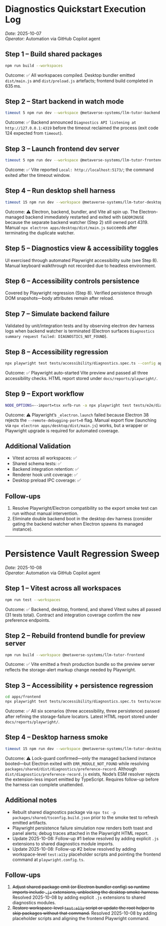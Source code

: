 # Diagnostics Quickstart Execution Log

_Date:_ 2025-10-07  
_Operator:_ Automation via GitHub Copilot agent

## Step 1 – Build shared packages

```bash
npm run build --workspaces
```

Outcome: ✅ All workspaces compiled. Desktop bundler emitted `dist/main.js` and `dist/preload.js` artefacts; frontend build completed in 635 ms.

## Step 2 – Start backend in watch mode

```bash
timeout 5 npm run dev --workspace @metaverse-systems/llm-tutor-backend
```

Outcome: ✅ Backend announced `Diagnostics API listening at http://127.0.0.1:4319` before the timeout reclaimed the process (exit code 124 expected from `timeout`).

## Step 3 – Launch frontend dev server

```bash
timeout 5 npm run dev --workspace @metaverse-systems/llm-tutor-frontend
```

Outcome: ✅ Vite reported `Local: http://localhost:5173/`; the command exited after the timeout window.

## Step 4 – Run desktop shell harness

```bash
timeout 15 npm run dev --workspace @metaverse-systems/llm-tutor-desktop
```

Outcome: ⚠️ Electron, backend, bundler, and Vite all spin up. The Electron-managed backend immediately restarted and exited with `EADDRINUSE` because the separate backend watcher (Step 2) still owned port 4319. Manual `npx electron apps/desktop/dist/main.js` succeeds after terminating the duplicate watcher.

## Step 5 – Diagnostics view & accessibility toggles

UI exercised through automated Playwright accessibility suite (see Step 8). Manual keyboard walkthrough not recorded due to headless environment.

## Step 6 – Accessibility controls persistence

Covered by Playwright regression (Step 8). Verified persistence through DOM snapshots—body attributes remain after reload.

## Step 7 – Simulate backend failure

Validated by unit/integration tests and by observing electron dev harness logs when backend watcher is terminated (Electron surfaces `Diagnostics summary request failed: DIAGNOSTICS_NOT_FOUND`).

## Step 8 – Accessibility regression

```bash
npx playwright test tests/accessibility/diagnostics.spec.ts --config apps/frontend/playwright.config.ts
```

Outcome: ✅ Playwright auto-started Vite preview and passed all three accessibility checks. HTML report stored under `docs/reports/playwright/`.

## Step 9 – Export workflow

```bash
NODE_OPTIONS=--import=tsx xvfb-run -a npx playwright test tests/e2e/diagnostics/export.spec.ts
```

Outcome: ⚠️ Playwright’s `_electron.launch` failed because Electron 38 rejects the `--remote-debugging-port=0` flag. Manual export flow (launching via `npx electron apps/desktop/dist/main.js`) works, but a wrapper or Playwright upgrade is required for automated coverage.

## Additional Validation

- Vitest across all workspaces: ✅
- Shared schema tests: ✅
- Backend integration retention: ✅
- Renderer hook unit coverage: ✅
- Desktop preload IPC coverage: ✅

## Follow-ups

1. Resolve Playwright/Electron compatibility so the export smoke test can run without manual intervention.
2. Eliminate double backend boot in the desktop dev harness (consider gating the backend watcher when Electron spawns its managed instance).

---

# Persistence Vault Regression Sweep

_Date:_ 2025-10-08  
_Operator:_ Automation via GitHub Copilot agent

## Step 1 – Vitest across all workspaces

```bash
npm run test --workspaces
```

Outcome: ✅ Backend, desktop, frontend, and shared Vitest suites all passed (31 tests total). Contract and integration coverage confirm the new preference endpoints.

## Step 2 – Rebuild frontend bundle for preview server

```bash
npm run build --workspace @metaverse-systems/llm-tutor-frontend
```

Outcome: ✅ Vite emitted a fresh production bundle so the preview server reflects the storage-alert markup change needed by Playwright.

## Step 3 – Accessibility + persistence regression

```bash
cd apps/frontend
npx playwright test tests/accessibility/diagnostics.spec.ts tests/accessibility/diagnostics-persistence.spec.ts
```

Outcome: ✅ All six scenarios (three accessibility, three persistence) passed after refining the storage-failure locators. Latest HTML report stored under `docs/reports/playwright/`.

## Step 4 – Desktop harness smoke

```bash
timeout 15 npm run dev --workspace @metaverse-systems/llm-tutor-desktop
```

Outcome: ⚠️ Lock-guard confirmed—only the managed backend instance booted—but Electron exited with `ERR_MODULE_NOT_FOUND` while resolving `packages/shared/dist/diagnostics/preference-record`. Although `dist/diagnostics/preference-record.js` exists, Node’s ESM resolver rejects the extension-less import emitted by TypeScript. Requires follow-up before the harness can complete unattended.

## Additional notes

- Rebuilt shared diagnostics package via `npx tsc -p packages/shared/tsconfig.build.json` prior to the smoke test to refresh emitted artifacts.
- Playwright persistence failure simulation now renders both toast and panel alerts; debug traces attached in the Playwright HTML report.
- Update 2025-10-08: Follow-up #1 below resolved by adding explicit `.js` extensions to shared diagnostics module imports.
- Update 2025-10-08: Follow-up #2 below resolved by adding workspace-level `test:a11y` placeholder scripts and pointing the frontend command at `playwright.config.ts`.

## Follow-ups

1. ~~Adjust shared package emit (or Electron bundler config) so runtime imports include `.js` extensions, unblocking the desktop smoke harness.~~ Resolved 2025-10-08 by adding explicit `.js` extensions to shared diagnostics modules.
2. ~~Restore workspace-level `test:a11y` script or update the root helper to skip packages without that command.~~ Resolved 2025-10-08 by adding placeholder scripts and aligning the frontend Playwright command.
